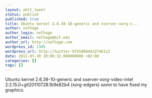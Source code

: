```yaml
---
layout: aktt_tweet
status: publish
published: true
title: Ubuntu kernel 2.6.38-10-generic and xserver-xorg-v...
author: nelhage
author_login: nelhage
author_email: nelhage@mit.edu
author_url: http://nelhage.com
wordpress_id: 1345
wordpress_url: http://twitter-97458084422746112
date: 2011-07-30 20:06:32.000000000 +02:00
categories: []
tags: []
---
```

Ubuntu kernel 2.6.38-10-generic and xserver-xorg-video-intel 2:2.15.0+git20110728.1b9e82b4 (xorg-edgers) *seem* to have fixed my graphics.
